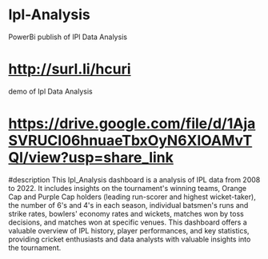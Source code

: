 # Ipl-Analysis
PowerBi publish of IPl Data Analysis
# http://surl.li/hcuri
demo of Ipl Data Analysis
# https://drive.google.com/file/d/1AjaSVRUCI06hnuaeTbxOyN6XlOAMvTQl/view?usp=share_link
#description
This Ipl_Analysis dashboard is a analysis of IPL data from 2008 to 2022. It includes insights on the tournament's winning teams, Orange Cap and Purple Cap
holders (leading run-scorer and highest wicket-taker), the number of 6's and 4's in each season, individual batsmen's runs and strike rates, bowlers' economy rates and 
wickets, matches won by toss decisions, and matches won at specific venues. This dashboard offers a valuable overview of IPL history, player performances, and key statistics,
providing cricket enthusiasts and data analysts with valuable insights into the tournament.





